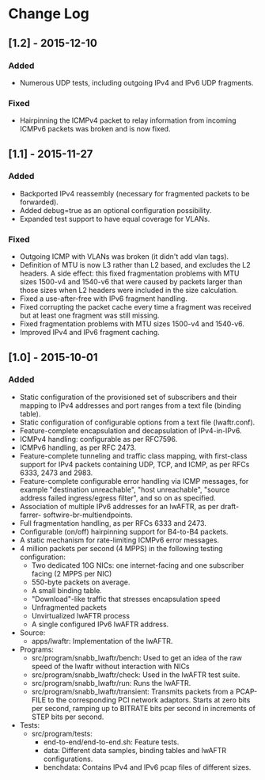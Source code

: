 # Change Log

## [1.2] - 2015-12-10

### Added

- Numerous UDP tests, including outgoing IPv4 and IPv6 UDP fragments.

### Fixed

- Hairpinning the ICMPv4 packet to relay information from incoming ICMPv6
  packets was broken and is now fixed.

## [1.1] - 2015-11-27

### Added

- Backported IPv4 reassembly (necessary for fragmented packets to be forwarded).
- Added debug=true as an optional configuration possibility.
- Expanded test support to have equal coverage for VLANs.

### Fixed

- Outgoing ICMP with VLANs was broken (it didn't add vlan tags).
- Definition of MTU is now L3 rather than L2 based, and excludes the L2 headers. A side effect: this fixed fragmentation problems with MTU sizes 1500-v4 and 1540-v6 that were caused by packets larger than those sizes when L2 headers were included in the size calculation.
- Fixed a use-after-free with IPv6 fragment handling.
- Fixed corrupting the packet cache every time a fragment was received but at least one fragment was still missing.
- Fixed fragmentation problems with MTU sizes 1500-v4 and 1540-v6.
- Improved IPv4 and IPv6 fragment caching.

## [1.0] - 2015-10-01

### Added

- Static configuration of the provisioned set of subscribers and their mapping
to IPv4 addresses and port ranges from a text file (binding table).
- Static configuration of configurable options from a text file (lwaftr.conf).
- Feature-complete encapsulation and decapsulation of IPv4-in-IPv6.
- ICMPv4 handling: configurable as per RFC7596.
- ICMPv6 handling, as per RFC 2473.
- Feature-complete tunneling and traffic class mapping, with first-class support
for IPv4 packets containing UDP, TCP, and ICMP, as per RFCs 6333, 2473 and 2983.
- Feature-complete configurable error handling via ICMP messages, for example 
"destination unreachable", "host unreachable", "source address failed 
ingress/egress filter", and so on as specified.
- Association of multiple IPv6 addresses for an lwAFTR, as per draft-farrer-
softwire-br-multiendpoints.
- Full fragmentation handling, as per RFCs 6333 and 2473.
- Configurable (on/off) hairpinning support for B4-to-B4 packets.
- A static mechanism for rate-limiting ICMPv6 error messages.
- 4 million packets per second (4 MPPS) in the following testing configuration:
   - Two dedicated 10G NICs: one internet-facing and one subscriber facing (2 MPPS per NIC)
   - 550-byte packets on average.
   - A small binding table.
   - "Download"-like traffic that stresses encapsulation speed
   - Unfragmented packets
   - Unvirtualized lwAFTR process
   - A single configured IPv6 lwAFTR address.
- Source:
   - apps/lwaftr: Implementation of the lwAFTR.
- Programs:
   - src/program/snabb_lwaftr/bench: Used to get an idea of the raw speed of the
lwaftr without interaction with NICs
   - src/program/snabb_lwaftr/check: Used in the lwAFTR test suite. 
   - src/program/snabb_lwaftr/run: Runs the lwAFTR.
   - src/program/snabb_lwaftr/transient: Transmits packets from a PCAP-FILE to 
the corresponding PCI network adaptors. Starts at zero bits per second, ramping 
up to BITRATE bits per second in increments of STEP bits per second.
- Tests:
   - src/program/tests:
      - end-to-end/end-to-end.sh: Feature tests.
      - data: Different data samples, binding tables and lwAFTR configurations.
      - benchdata: Contains IPv4 and IPv6 pcap files of different sizes.
